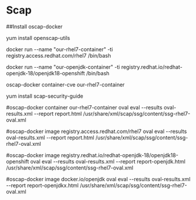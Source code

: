 # Scap

##Install oscap-docker

yum install openscap-utils

docker run --name "our-rhel7-container" -ti registry.access.redhat.com/rhel7 /bin/bash

docker run --name "our-openjdk-container" -ti registry.redhat.io/redhat-openjdk-18/openjdk18-openshift /bin/bash

oscap-docker container-cve our-rhel7-container

yum install scap-security-guide

#oscap-docker container our-rhel7-container oval eval --results oval-results.xml --report report.html /usr/share/xml/scap/ssg/content/ssg-rhel7-oval.xml
			   
#oscap-docker image registry.access.redhat.com/rhel7 oval eval --results oval-results.xml --report report.html /usr/share/xml/scap/ssg/content/ssg-rhel7-oval.xml 
			   
#oscap-docker image registry.redhat.io/redhat-openjdk-18/openjdk18-openshift oval eval --results oval-results.xml --report report-openjdk.html /usr/share/xml/scap/ssg/content/ssg-rhel7-oval.xml 

#oscap-docker image docker.io/openjdk oval eval --results oval-results.xml --report report-openjdkx.html /usr/share/xml/scap/ssg/content/ssg-rhel7-oval.xml
